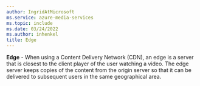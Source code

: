 ```yaml
---
author: IngridAtMicrosoft
ms.service: azure-media-services
ms.topic: include
ms.date: 03/24/2022
ms.author: inhenkel
title: Edge
---
```


**Edge** - When using a Content Delivery Network (CDN), an edge is a server that is closest to the client player of the user watching a video. The edge server keeps copies of the content from the origin server so that it can be delivered to subsequent users in the same geographical area.
